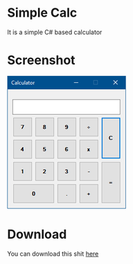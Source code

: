 # Simple Calc
It is a simple C# based calculator
# Screenshot
<img src="https://github.com/renardein/calc/blob/master/assets/screenshot.png" alt="image" border="0"></img>
# Download
 You can download this shit <a href="https://github.com/renardein/calc/blob/master/assets/release.exe?raw=true">here</a>
